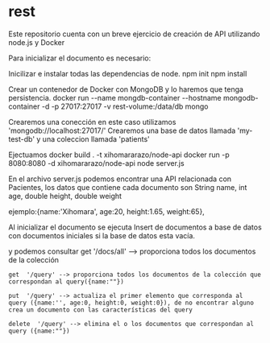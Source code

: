 # rest
Este repositorio cuenta con un breve ejercicio de creación de API utilizando node.js y Docker  

Para inicializar el documento es necesario:

Inicilizar e instalar todas las dependencias de node.
npm init
npm install

Crear un contenedor de Docker con MongoDB y lo haremos que tenga persistencia.
    docker run --name mongdb-container --hostname mongodb-container -d -p 27017:27017 -v rest-volume:/data/db mongo

Crearemos una conección en este caso utilizamos 'mongodb://localhost:27017/'
Crearemos una base de datos llamada 'my-test-db' y una coleccion llamada 'patients'

Ejectuamos
    docker build . -t xihomararazo/node-api
    docker run -p 8080:8080 -d xihomararazo/node-api
    node server.js

En el archivo server.js podemos encontrar una API relacionada con Pacientes, 
los datos que contiene cada documento son String name, int age, double height, double weight

ejemplo:{name:'Xihomara', age:20, height:1.65, weight:65},

Al inicializar el documento se ejecuta
Insert de documentos a base de datos con documentos iniciales si la base de datos esta vacía.

y podemos consultar 
	get  '/docs/all'  --> proporciona todos los documentos de la colección 

	get  '/query' --> proporciona todos los documentos de la colección que correspondan al query({name:""})

	put  '/query' --> actualiza el primer elemento que corresponda al query ({name:'', age:0, height:0, weight:0}), de no encontrar alguno crea un documento con las características del query

	delete  '/query' --> elimina el o los documentos que correspondan al query ({name:""})
